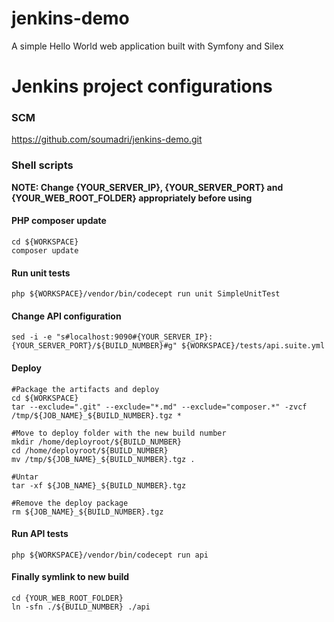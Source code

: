 # jenkins-demo
A simple Hello World web application built with Symfony and Silex

# Jenkins project configurations
### SCM 
https://github.com/soumadri/jenkins-demo.git
### Shell scripts

**__NOTE: Change {YOUR_SERVER_IP}, {YOUR_SERVER_PORT} and {YOUR_WEB_ROOT_FOLDER} appropriately before using__**

#### PHP composer update
	cd ${WORKSPACE}
	composer update

#### Run unit tests
	php ${WORKSPACE}/vendor/bin/codecept run unit SimpleUnitTest

#### Change API configuration
	sed -i -e "s#localhost:9090#{YOUR_SERVER_IP}:{YOUR_SERVER_PORT}/${BUILD_NUMBER}#g" ${WORKSPACE}/tests/api.suite.yml
    
#### Deploy
	#Package the artifacts and deploy
	cd ${WORKSPACE}
	tar --exclude=".git" --exclude="*.md" --exclude="composer.*" -zvcf /tmp/${JOB_NAME}_${BUILD_NUMBER}.tgz *
    
    #Move to deploy folder with the new build number
	mkdir /home/deployroot/${BUILD_NUMBER}
	cd /home/deployroot/${BUILD_NUMBER}
	mv /tmp/${JOB_NAME}_${BUILD_NUMBER}.tgz .
    
    #Untar
	tar -xf ${JOB_NAME}_${BUILD_NUMBER}.tgz

	#Remove the deploy package
	rm ${JOB_NAME}_${BUILD_NUMBER}.tgz

#### Run API tests
	php ${WORKSPACE}/vendor/bin/codecept run api
    
#### Finally symlink to new build
	cd {YOUR_WEB_ROOT_FOLDER}
	ln -sfn ./${BUILD_NUMBER} ./api